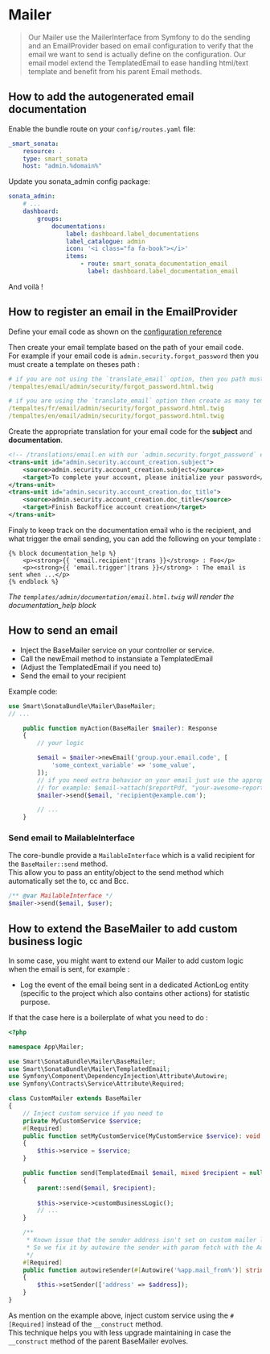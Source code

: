 # Mailer

> Our Mailer use the MailerInterface from Symfony to do the sending and an EmailProvider based on email configuration
> to verify that the email we want to send is actually define on the configuration.
> Our email model extend the TemplatedEmail to ease handling html/text template and benefit from his parent Email methods.

## How to add the autogenerated email documentation

Enable the bundle route on your `config/routes.yaml` file:
```yaml
_smart_sonata:
    resource: .
    type: smart_sonata
    host: "admin.%domain%"
```

Update you sonata_admin config package:
```yaml
sonata_admin:
    # ...
    dashboard:
        groups:
            documentations:
                label: dashboard.label_documentations
                label_catalogue: admin
                icon: '<i class="fa fa-book"></i>'
                items:
                    - route: smart_sonata_documentation_email
                      label: dashboard.label_documentation_email
```

And voilà !

## How to register an email in the EmailProvider

Define your email code as shown on the [configuration reference](configuration.md)

Then create your email template based on the path of your email code.  
For example if your email code is `admin.security.forgot_password` then you must create a template on theses path :

```yaml
# if you are not using the `translate_email` option, then you path must look like this:
/tempaltes/email/admin/security/forgot_password.html.twig

# if you are using the `translate_email` option then create as many template as your project handles locales like this:
/tempaltes/fr/email/admin/security/forgot_password.html.twig
/tempaltes/en/email/admin/security/forgot_password.html.twig
```

Create the appropriate translation for your email code for the **subject** and **documentation**.

```xml
<!-- /translations/email.en with our `admin.security.forgot_password` example you must add this translation -->
<trans-unit id="admin.security.account_creation.subject">
    <source>admin.security.account_creation.subject</source>
    <target>To complete your account, please initialize your password</target>
</trans-unit>
<trans-unit id="admin.security.account_creation.doc_title">
    <source>admin.security.account_creation.doc_title</source>
    <target>Finish Backoffice account creation</target>
</trans-unit>
```

Finaly to keep track on the documentation email who is the recipient, and what trigger the email sending, you can add the following on your template :

```twig
{% block documentation_help %}
    <p><strong>{{ 'email.recipient'|trans }}</strong> : Foo</p>
    <p><strong>{{ 'email.trigger'|trans }}</strong> : The email is sent when ...</p>
{% endblock %}
```

_The `templates/admin/documentation/email.html.twig` will render the documentation_help block_

## How to send an email

- Inject the BaseMailer service on your controller or service.
- Call the newEmail method to instansiate a TemplatedEmail
- (Adjust the TemplatedEmail if you need to)
- Send the email to your recipient

Example code:

```php
use Smart\SonataBundle\Mailer\BaseMailer;
// ...

    public function myAction(BaseMailer $mailer): Response
    {
        // your logic

        $email = $mailer->newEmail('group.your.email.code', [
            'some_context_variable' => 'some_value',
        ]);
        // if you need extra behavior on your email just use the appropriate TemplatedEmail method
        // for example: $email->attach($reportPdf, "your-awesome-report.pdf", 'application/json')
        $mailer->send($email, 'recipient@example.com');

        // ...
    }
```

### Send email to MailableInterface

The core-bundle provide a `MailableInterface` which is a valid recipient for the `BaseMailer::send` method.  
This allow you to pass an entity/object to the send method which automatically set the to, cc and Bcc.

```php
/** @var MailableInterface */
$mailer->send($email, $user);
```

## How to extend the BaseMailer to add custom business logic

In some case, you might want to extend our Mailer to add custom logic when the email is sent, for example :
- Log the event of the email being sent in a dedicated ActionLog entity (specific to the project which also contains other actions) for statistic purpose.

If that the case here is a boilerplate of what you need to do :

```php
<?php

namespace App\Mailer;

use Smart\SonataBundle\Mailer\BaseMailer;
use Smart\SonataBundle\Mailer\TemplatedEmail;
use Symfony\Component\DependencyInjection\Attribute\Autowire;
use Symfony\Contracts\Service\Attribute\Required;

class CustomMailer extends BaseMailer
{
    // Inject custom service if you need to
    private MyCustomService $service;
    #[Required]
    public function setMyCustomService(MyCustomService $service): void
    {
        $this->service = $service;
    }

    public function send(TemplatedEmail $email, mixed $recipient = null): void
    {
        parent::send($email, $recipient);
        
        $this->service->customBusinessLogic();
        // ...
    }

    /** 
     * Known issue that the sender address isn't set on custom mailer like BaseMailer is by the SmartSonataExtension.
     * So we fix it by autowire the sender with param fetch with the Autowire attribute which is cleaner to do it via the __construct 
     */
    #[Required]
    public function autowireSender(#[Autowire('%app.mail_from%')] string $address): void
    {
        $this->setSender(['address' => $address]);
    }
}
```

As mention on the example above, inject custom service using the `#[Required]` instead of the `__construct` method.  
This technique helps you with less upgrade maintaining in case the `__construct` method of the parent BaseMailer evolves.
